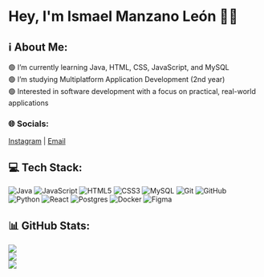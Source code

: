 # Hey, I'm Ismael Manzano León 👨‍💻

## ℹ️ About Me:
🟢 I’m currently learning Java, HTML, CSS, JavaScript, and MySQL  <br>
🟢 I’m studying Multiplatform Application Development (2nd year)  <br>
🟢 Interested in software development with a focus on practical, real-world applications

### 🌐 Socials:
[Instagram](https://instagram.com/manzzaano) | [Email](mailto:ismaelmanzanoleon@gmail.com)

## 💻 Tech Stack:
![Java](https://img.shields.io/badge/java-%23ED8B00.svg?style=for-the-badge&logo=openjdk&logoColor=white) 
![JavaScript](https://img.shields.io/badge/javascript-%23323330.svg?style=for-the-badge&logo=javascript&logoColor=%23F7DF1E) 
![HTML5](https://img.shields.io/badge/html5-%23E34F26.svg?style=for-the-badge&logo=html5&logoColor=white) 
![CSS3](https://img.shields.io/badge/css3-%231572B6.svg?style=for-the-badge&logo=css3&logoColor=white) 
![MySQL](https://img.shields.io/badge/mysql-4479A1.svg?style=for-the-badge&logo=mysql&logoColor=white) 
![Git](https://img.shields.io/badge/git-%23F05033.svg?style=for-the-badge&logo=git&logoColor=white) 
![GitHub](https://img.shields.io/badge/github-%23121011.svg?style=for-the-badge&logo=github&logoColor=white)  
![Python](https://img.shields.io/badge/python-3670A0?style=for-the-badge&logo=python&logoColor=ffdd54) 
![React](https://img.shields.io/badge/react-%2320232a.svg?style=for-the-badge&logo=react&logoColor=%2361DAFB) 
![Postgres](https://img.shields.io/badge/postgres-%23316192.svg?style=for-the-badge&logo=postgresql&logoColor=white) 
![Docker](https://img.shields.io/badge/docker-%230db7ed.svg?style=for-the-badge&logo=docker&logoColor=white) 
![Figma](https://img.shields.io/badge/figma-%23F24E1E.svg?style=for-the-badge&logo=figma&logoColor=white)

## 📊 GitHub Stats:
![](https://github-readme-stats.vercel.app/api?username=manzzaano&theme=transparent&hide_border=true&include_all_commits=false&count_private=false)<br/>
![](https://nirzak-streak-stats.vercel.app/?user=manzzaano&theme=transparent&hide_border=true)<br/>
![](https://github-readme-stats.vercel.app/api/top-langs/?username=manzzaano&theme=transparent&hide_border=true&include_all_commits=false&count_private=false&layout=compact)
